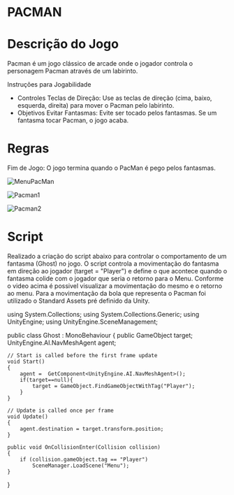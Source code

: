 # PACMAN
# Descrição do Jogo
Pacman é um jogo clássico de arcade onde o jogador controla o personagem Pacman através de um labirinto. 

Instruções para Jogabilidade
* Controles
Teclas de Direção: Use as teclas de direção (cima, baixo, esquerda, direita) para mover o Pacman pelo labirinto.
* Objetivos
Evitar Fantasmas: Evite ser tocado pelos fantasmas. Se um fantasma tocar Pacman, o jogo  acaba.

# Regras
Fim de Jogo: O jogo termina quando o PacMan é pego pelos fantasmas.

![MenuPacMan](https://github.com/GustDOC/PACMAN/assets/89112032/9eafc928-10be-442f-b1fc-045f3a5c6c8e)

![Pacman1](https://github.com/GustDOC/PACMAN/assets/89112032/cf945365-6ab2-43f5-ba43-743bd823d2d1)

![Pacman2](https://github.com/GustDOC/PACMAN/assets/89112032/fe8dbae2-20a5-4eb5-8002-c40f63ec86ad)

# Script

Realizado a criação do script abaixo para controlar o comportamento de um fantasma (Ghost) no jogo. O script controla a movimentação do fantasma em direção ao jogador (target = "Player") e define o que acontece quando o fantasma colide com o jogador que seria o retorno para o Menu. Conforme o video acima é possivel visualizar a movimentação do mesmo e o retorno ao menu. Para a movimentação da bola que representa o Pacman foi utilizado o Standard Assets pré definido da Unity.

using System.Collections;
using System.Collections.Generic;
using UnityEngine;
using UnityEngine.SceneManagement; 

public class Ghost : MonoBehaviour
{
    public GameObject target;
    UnityEngine.AI.NavMeshAgent agent;

    // Start is called before the first frame update
    void Start()
    {
        agent =  GetComponent<UnityEngine.AI.NavMeshAgent>();
        if(target==null){
            target = GameObject.FindGameObjectWithTag("Player");
        }
    }

    // Update is called once per frame
    void Update()
    {
        agent.destination = target.transform.position;
    }

    public void OnCollisionEnter(Collision collision)
    {
        if (collision.gameObject.tag == "Player")
            SceneManager.LoadScene("Menu");
    }
}
